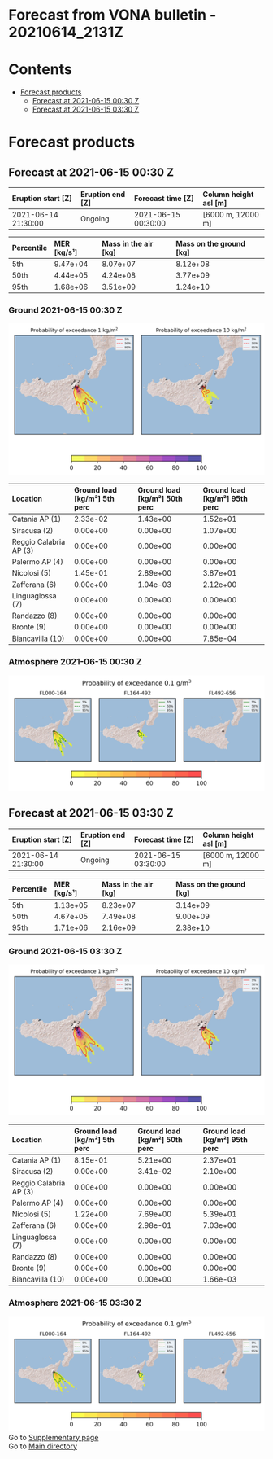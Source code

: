 
Forecast from VONA bulletin - 20210614_2131Z
============================================

Contents
========

* [Forecast products](#forecast-products)
	* [Forecast at 2021-06-15 00:30 Z](#forecast-at-2021-06-15-0030-z)
	* [Forecast at 2021-06-15 03:30 Z](#forecast-at-2021-06-15-0330-z)

# Forecast products

## Forecast at 2021-06-15 00:30 Z
  

|Eruption start [Z]|Eruption end [Z]|Forecast time [Z]|Column height asl [m]|
| :--- | :--- | :--- | :--- |
|2021-06-14 21:30:00|Ongoing|2021-06-15 00:30:00|[6000 m, 12000 m]|
  
  

|Percentile|MER [kg/s¹]|Mass in the air [kg]|Mass on the ground [kg]|
| :--- | :--- | :--- | :--- |
|5th|9.47e+04|8.07e+07|8.12e+08|
|50th|4.44e+05|4.24e+08|3.77e+09|
|95th|1.68e+06|3.51e+09|1.24e+10|
  

### Ground 2021-06-15 00:30 Z
  
![](./figures/probability_grd_2021_06_15_0030_scenario_1.png)  
  
  
  
  
  
  
  
  
  

|Location|Ground load [kg/m²] 5th perc|Ground load [kg/m²] 50th perc|Ground load [kg/m²] 95th perc|
| :--- | :--- | :--- | :--- |
|Catania AP (1)|2.33e-02|1.43e+00|1.52e+01|
|Siracusa (2)|0.00e+00|0.00e+00|1.07e+00|
|Reggio Calabria AP (3)|0.00e+00|0.00e+00|0.00e+00|
|Palermo AP (4)|0.00e+00|0.00e+00|0.00e+00|
|Nicolosi (5)|1.45e-01|2.89e+00|3.87e+01|
|Zafferana (6)|0.00e+00|1.04e-03|2.12e+00|
|Linguaglossa (7)|0.00e+00|0.00e+00|0.00e+00|
|Randazzo (8)|0.00e+00|0.00e+00|0.00e+00|
|Bronte (9)|0.00e+00|0.00e+00|0.00e+00|
|Biancavilla (10)|0.00e+00|0.00e+00|7.85e-04|
  

### Atmosphere 2021-06-15 00:30 Z
  
![](./figures/probability_air_2021_06_15_0030_scenario_1_conclev_1.png)
## Forecast at 2021-06-15 03:30 Z
  

|Eruption start [Z]|Eruption end [Z]|Forecast time [Z]|Column height asl [m]|
| :--- | :--- | :--- | :--- |
|2021-06-14 21:30:00|Ongoing|2021-06-15 03:30:00|[6000 m, 12000 m]|
  
  

|Percentile|MER [kg/s¹]|Mass in the air [kg]|Mass on the ground [kg]|
| :--- | :--- | :--- | :--- |
|5th|1.13e+05|8.23e+07|3.14e+09|
|50th|4.67e+05|7.49e+08|9.00e+09|
|95th|1.71e+06|2.16e+09|2.38e+10|
  

### Ground 2021-06-15 03:30 Z
  
![](./figures/probability_grd_2021_06_15_0330_scenario_1.png)  
  
  
  
  
  
  
  
  
  

|Location|Ground load [kg/m²] 5th perc|Ground load [kg/m²] 50th perc|Ground load [kg/m²] 95th perc|
| :--- | :--- | :--- | :--- |
|Catania AP (1)|8.15e-01|5.21e+00|2.37e+01|
|Siracusa (2)|0.00e+00|3.41e-02|2.10e+00|
|Reggio Calabria AP (3)|0.00e+00|0.00e+00|0.00e+00|
|Palermo AP (4)|0.00e+00|0.00e+00|0.00e+00|
|Nicolosi (5)|1.22e+00|7.69e+00|5.39e+01|
|Zafferana (6)|0.00e+00|2.98e-01|7.03e+00|
|Linguaglossa (7)|0.00e+00|0.00e+00|0.00e+00|
|Randazzo (8)|0.00e+00|0.00e+00|0.00e+00|
|Bronte (9)|0.00e+00|0.00e+00|0.00e+00|
|Biancavilla (10)|0.00e+00|0.00e+00|1.66e-03|
  

### Atmosphere 2021-06-15 03:30 Z
  
![](./figures/probability_air_2021_06_15_0330_scenario_1_conclev_1.png)  
Go to [Supplementary page](Supplementary_page.md)  
Go to [Main directory](https://github.com/federicapardini/Real_time_ash_forecast)